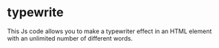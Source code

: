 # typewrite
This Js code allows you to make a typewriter effect in an HTML element with an unlimited number of different words.
